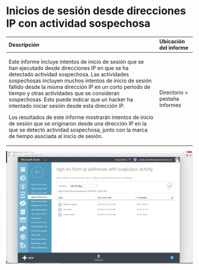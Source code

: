 <properties
	pageTitle="Inicios de sesión desde direcciones IP con actividad sospechosa"
	description="Un informe que incluye intentos de inicio de sesión que se han ejecutado desde direcciones IP en que se ha detectado actividad sospechosa."
	services="active-directory"
	documentationCenter=""
	authors="SSalahAhmed"
	manager="gchander"
	editor=""/>

<tags
	ms.service="active-directory"
	ms.workload="identity"
	ms.tgt_pltfrm="na"
	ms.devlang="na"
	ms.topic="article"
	ms.date="08/17/2015"
	ms.author="saah; kenhoff"/>

# Inicios de sesión desde direcciones IP con actividad sospechosa

| Descripción | Ubicación del informe |
| :-------------     | :-------        |
| <p>Este informe incluye intentos de inicio de sesión que se han ejecutado desde direcciones IP en que se ha detectado actividad sospechosa. Las actividades sospechosas incluyen muchos intentos de inicio de sesión fallido desde la misma dirección IP en un corto período de tiempo y otras actividades que se consideran sospechosas. Esto puede indicar que un hacker ha intentado iniciar sesión desde esta dirección IP.</p><p>Los resultados de este informe mostrarán intentos de inicio de sesión que se originaron desde una dirección IP en la que se detectó actividad sospechosa, junto con la marca de tiempo asociada al inicio de sesión.</p> | Directorio > pestaña Informes |

![Inicios de sesión desde direcciones IP con actividad sospechosa](./media/active-directory-reporting-sign-ins-from-ip-addresses-with-suspicious-activity/signInsFromIPAddressesWithSuspiciousActivity.PNG)

<!---HONumber=August15_HO8-->